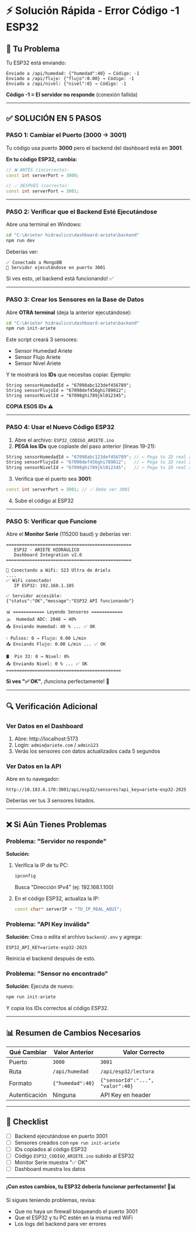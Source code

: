# ⚡ Solución Rápida - Error Código -1 ESP32

## 🔴 Tu Problema

Tu ESP32 está enviando:
```
Enviado a /api/humedad: {"humedad":40} → Código: -1
Enviado a /api/flujo: {"flujo":0.00} → Código: -1
Enviado a /api/nivel: {"nivel":0} → Código: -1
```

**Código -1 = El servidor no responde** (conexión fallida)

---

## ✅ SOLUCIÓN EN 5 PASOS

### PASO 1: Cambiar el Puerto (3000 → 3001)

Tu código usa puerto **3000** pero el backend del dashboard está en **3001**.

**En tu código ESP32, cambia:**
```cpp
// ❌ ANTES (incorrecto):
const int serverPort = 3000;

// ✅ DESPUÉS (correcto):
const int serverPort = 3001;
```

---

### PASO 2: Verificar que el Backend Esté Ejecutándose

Abre una terminal en Windows:
```bash
cd "C:\Arieter hidraulico\dashboard-ariete\backend"
npm run dev
```

Deberías ver:
```
✅ Conectado a MongoDB
🚀 Servidor ejecutándose en puerto 3001
```

Si ves esto, ¡el backend está funcionando! ✅

---

### PASO 3: Crear los Sensores en la Base de Datos

Abre **OTRA terminal** (deja la anterior ejecutándose):
```bash
cd "C:\Arieter hidraulico\dashboard-ariete\backend"
npm run init-ariete
```

Este script creará 3 sensores:
- Sensor Humedad Ariete
- Sensor Flujo Ariete  
- Sensor Nivel Ariete

Y te mostrará los **IDs** que necesitas copiar. Ejemplo:
```
String sensorHumedadId = "67098abc123def456789";
String sensorFlujoId = "67098def456ghi789012";
String sensorNivelId = "67098ghi789jkl012345";
```

**COPIA ESOS IDs** ⚠️

---

### PASO 4: Usar el Nuevo Código ESP32

1. Abre el archivo: `ESP32_CODIGO_ARIETE.ino`
2. **PEGA los IDs** que copiaste del paso anterior (líneas 19-21):

```cpp
String sensorHumedadId = "67098abc123def456789"; // ← Pega tu ID real aquí
String sensorFlujoId = "67098def456ghi789012";   // ← Pega tu ID real aquí
String sensorNivelId = "67098ghi789jkl012345";   // ← Pega tu ID real aquí
```

3. Verifica que el puerto sea **3001**:
```cpp
const int serverPort = 3001; // ✅ Debe ser 3001
```

4. Sube el código al ESP32

---

### PASO 5: Verificar que Funcione

Abre el **Monitor Serie** (115200 baud) y deberías ver:

```
================================================
   ESP32 - ARIETE HIDRÁULICO
   Dashboard Integration v2.0
================================================

📶 Conectando a WiFi: S23 Ultra de Ariels
....
✅ WiFi conectado!
   IP ESP32: 192.168.1.105

✅ Servidor accesible:
{"status":"OK","message":"ESP32 API funcionando"}

📊 ============ Leyendo Sensores ============
🌫️  Humedad ADC: 2048 → 40%
📤 Enviando Humedad: 40 % ... ✅ OK

💧 Pulsos: 0 → Flujo: 0.00 L/min
📤 Enviando Flujo: 0.00 L/min ... ✅ OK

🛢️  Pin 33: 0 → Nivel: 0%
📤 Enviando Nivel: 0 % ... ✅ OK
============================================
```

**Si ves "✅ OK"**, ¡funciona perfectamente! 🎉

---

## 🔍 Verificación Adicional

### Ver Datos en el Dashboard

1. Abre: http://localhost:5173
2. Login: `admin@ariete.com` / `admin123`
3. Verás los sensores con datos actualizados cada 5 segundos

### Ver Datos en la API

Abre en tu navegador:
```
http://10.183.6.170:3001/api/esp32/sensores?api_key=ariete-esp32-2025
```

Deberías ver tus 3 sensores listados.

---

## ❌ Si Aún Tienes Problemas

### Problema: "Servidor no responde"

**Solución:**
1. Verifica la IP de tu PC:
   ```powershell
   ipconfig
   ```
   Busca "Dirección IPv4" (ej: 192.168.1.100)

2. En el código ESP32, actualiza la IP:
   ```cpp
   const char* serverIP = "TU_IP_REAL_AQUI";
   ```

### Problema: "API Key inválida"

**Solución:**
Crea o edita el archivo `backend/.env` y agrega:
```
ESP32_API_KEY=ariete-esp32-2025
```

Reinicia el backend después de esto.

### Problema: "Sensor no encontrado"

**Solución:**
Ejecuta de nuevo:
```bash
npm run init-ariete
```

Y copia los IDs correctos al código ESP32.

---

## 📊 Resumen de Cambios Necesarios

| Qué Cambiar | Valor Anterior | Valor Correcto |
|-------------|---------------|----------------|
| Puerto | `3000` | `3001` |
| Ruta | `/api/humedad` | `/api/esp32/lectura` |
| Formato | `{"humedad":40}` | `{"sensorId":"...", "valor":40}` |
| Autenticación | Ninguna | API Key en header |

---

## 🎯 Checklist

- [ ] Backend ejecutándose en puerto 3001
- [ ] Sensores creados con `npm run init-ariete`
- [ ] IDs copiados al código ESP32
- [ ] Código `ESP32_CODIGO_ARIETE.ino` subido al ESP32
- [ ] Monitor Serie muestra "✅ OK"
- [ ] Dashboard muestra los datos

---

**¡Con estos cambios, tu ESP32 debería funcionar perfectamente! 🚀📊**

Si sigues teniendo problemas, revisa:
- Que no haya un firewall bloqueando el puerto 3001
- Que el ESP32 y tu PC estén en la misma red WiFi
- Los logs del backend para ver errores








